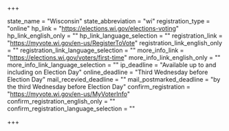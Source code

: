 +++

state_name = "Wisconsin"
state_abbreviation = "wi"
registration_type = "online"
hp_link = "https://elections.wi.gov/elections-voting"
hp_link_english_only = ""
hp_link_language_selection = ""
registration_link = "https://myvote.wi.gov/en-us/RegisterToVote"
registration_link_english_only = ""
registration_link_language_selection = ""
more_info_link = "https://elections.wi.gov/voters/first-time"
more_info_link_english_only = ""
more_info_link_language_selection = ""
ip_deadline = "Available up to and including on Election Day"
online_deadline = "Third Wednesday before Election Day"
mail_recevied_deadline = ""
mail_postmarked_deadline = "by the third Wednesday before Election Day"
confirm_registration = "https://myvote.wi.gov/en-us/MyVoterInfo"
confirm_registration_english_only = ""
confirm_registration_language_selection = ""

+++